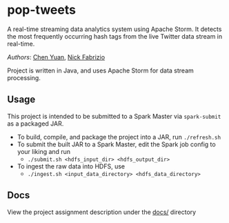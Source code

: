 # pop-tweets

A real-time streaming data analytics system using Apache Storm. It detects the most frequently 
occurring hash tags from the live Twitter data stream in real-time.

_Authors_: [Chen Yuan](https://github.com/yc47084613), [Nick Fabrizio](https://github.com/NFabrizio)

Project is written in Java, and uses Apache Storm for data stream processing.

## Usage

This project is intended to be submitted to a Spark Master via `spark-submit` as a packaged JAR.

- To build, compile, and package the project into a JAR, run `./refresh.sh`
- To submit the built JAR to a Spark Master, edit the Spark job config to your liking and run
    - `./submit.sh <hdfs_input_dir> <hdfs_output_dir>`
- To ingest the raw data into HDFS, use
    - `./ingest.sh <input_data_directory> <hdfs_data_directory>`

## Docs

View the project assignment description under the [docs/](docs) directory
